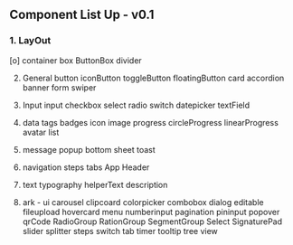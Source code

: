 ## Component List Up - v0.1

### 1. LayOut
[o] container
box
ButtonBox
divider

2. General
button
iconButton
toggleButton
floatingButton
card
accordion
banner
form
swiper

3. Input
input
checkbox
select
radio
switch
datepicker
textField

4. data
tags
badges
icon
image
progress
circleProgress
linearProgress
avatar
list

5. message
popup
bottom sheet
toast

6. navigation
steps
tabs
App Header

7. text
typography
helperText
description

8. ark - ui
carousel
clipcoard
colorpicker
combobox
dialog
editable
fileupload
hovercard
menu
numberinput
pagination
pininput
popover
qrCode
RadioGroup
RationGroup
SegmentGroup
Select
SignaturePad
slider
splitter
steps
switch
tab
timer
tooltip
tree view
